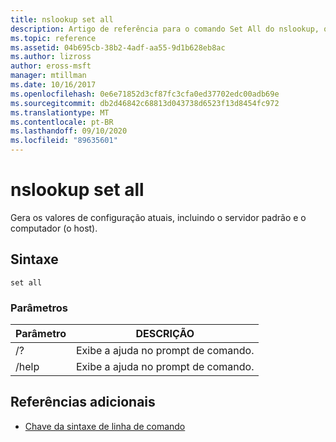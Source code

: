```yaml
---
title: nslookup set all
description: Artigo de referência para o comando Set All do nslookup, que gera os valores de configuração atuais.
ms.topic: reference
ms.assetid: 04b695cb-38b2-4adf-aa55-9d1b628eb8ac
ms.author: lizross
author: eross-msft
manager: mtillman
ms.date: 10/16/2017
ms.openlocfilehash: 0e6e71852d3cf87fc3cfa0ed37702edc00adb69e
ms.sourcegitcommit: db2d46842c68813d043738d6523f13d8454fc972
ms.translationtype: MT
ms.contentlocale: pt-BR
ms.lasthandoff: 09/10/2020
ms.locfileid: "89635601"
---
```

# <a name="nslookup-set-all"></a>nslookup set all

Gera os valores de configuração atuais, incluindo o servidor padrão e o computador (o host).

## <a name="syntax"></a>Sintaxe

```
set all
```

### <a name="parameters"></a>Parâmetros

| Parâmetro | DESCRIÇÃO |
| --------- | ----------- |
| /? | Exibe a ajuda no prompt de comando. |
| /help | Exibe a ajuda no prompt de comando. |

## <a name="additional-references"></a>Referências adicionais

- [Chave da sintaxe de linha de comando](command-line-syntax-key.md)
